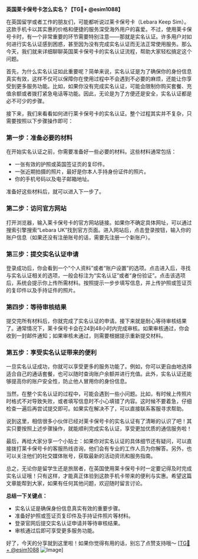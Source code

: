 **英国莱卡保号卡怎么实名？【TG💪+ @esim1088】**

在英国留学或者工作的朋友们，可能都听说过莱卡保号卡（Lebara Keep Sim）。这款手机卡以其实惠的价格和便捷的服务深受海外用户的喜爱。不过，使用莱卡保号卡时，有一个非常重要的环节需要特别注意——那就是实名认证。许多用户对如何进行实名认证感到困惑，甚至因为没有完成实名认证而无法正常使用服务。那么今天，我们就来详细聊聊英国莱卡保号卡的实名认证流程，帮助大家轻松搞定这个问题。

首先，为什么实名认证如此重要呢？简单来说，实名认证是为了确保你的身份信息真实有效，这样不仅可以保障你在使用过程中不会遇到不必要的麻烦，还能让你享受到更多服务功能。比如，如果你没有完成实名认证，可能会限制你购买套餐、充值余额或者拨打紧急电话等功能。因此，无论是为了方便还是安全，实名认证都是必不可少的步骤。

接下来，我们来看看如何进行莱卡保号卡的实名认证。整个过程其实并不复杂，只需要按照以下步骤操作即可：

### 第一步：准备必要的材料

在开始实名认证之前，你需要准备好一些必要的材料。这些材料通常包括：
- 一张有效的护照或英国签证页的复印件。
- 一张近期拍摄的照片，最好是你本人手持身份证件的照片。
- 你的手机号码以及电子邮箱地址。

准备好这些材料后，就可以进入下一步了。

### 第二步：访问官方网站

打开浏览器，输入莱卡保号卡的官方网站链接。如果你不确定具体网址，可以通过搜索引擎搜索“Lebara UK”找到官方页面。进入网站后，点击登录按钮，输入你的账户信息（如果还没有注册账号的话，需要先注册一个新账户）。

### 第三步：提交实名认证申请

登录成功后，你会看到一个“个人资料”或者“账户设置”的选项。点击进入后，寻找与实名认证相关的选项，一般会标注为“实名认证”或者“身份验证”。点击该选项后，系统会提示你上传所需材料。按照提示一步步填写信息，并上传护照或签证页的复印件以及手持证件的照片。

### 第四步：等待审核结果

提交完所有材料后，你就完成了实名认证的申请。接下来就是耐心等待审核结果了。通常情况下，莱卡保号卡会在24到48小时内完成审核。如果审核通过，你会收到一封邮件通知；如果审核未通过，则需要根据提示重新提交材料。

### 第五步：享受实名认证带来的便利

一旦实名认证成功，你就可以享受更多的服务功能了。例如，你可以更自由地选择适合自己的通话套餐，也可以随时查询账户余额并进行充值。此外，实名认证还能够提高你的账户安全性，防止他人冒用你的身份信息。

当然，在整个实名认证的过程中，可能会遇到一些小问题。比如，有时候上传照片时格式不对导致失败，或者填写信息时不小心填错了内容。这时候不要着急，仔细检查一遍后再尝试提交即可。如果实在解决不了，可以直接联系客服寻求帮助。

说到这里，相信很多小伙伴已经对莱卡保号卡的实名认证有了清晰的认识了吧！其实只要按照上述步骤操作，就能顺利完成实名认证，享受更加优质的通信服务啦！

最后，再给大家分享一个小贴士：如果你对实名认证的具体细节还有疑问，可以直接拨打莱卡保号卡的客服热线咨询，他们会有专业的工作人员为你解答。另外，也可以关注他们的社交媒体账号，获取最新的活动资讯和服务指南。

总之，无论你是留学生还是旅居者，在英国使用莱卡保号卡时一定要记得及时完成实名认证哦！只有这样，才能真正体验到这款手机卡带来的便利与实惠。希望这篇文章能帮到大家，如果有任何其他问题，欢迎随时留言讨论。

**总结一下关键点：**
- 实名认证是确保身份信息真实有效的重要步骤。
- 准备好护照或签证页复印件及手持证件照片等材料。
- 登录官网后提交实名认证申请并等待审核结果。
- 审核通过后即可享受更多服务功能。

好了，今天的分享就到这里啦！如果你觉得有用的话，别忘了点赞支持哦～ [[TG💪+ @esim1088](https://t.me/s/esim1088) ![Image](https://i.postimg.cc/4NQfJmqS/Snipaste-2025-05-13-00-14-12.png)]